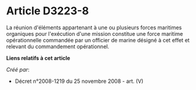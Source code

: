 # Article D3223-8

La réunion d'éléments appartenant à une ou plusieurs forces maritimes organiques pour l'exécution d'une mission constitue une
force maritime opérationnelle commandée par un officier de marine désigné à cet effet et relevant du commandement
opérationnel.

**Liens relatifs à cet article**

_Créé par_:

  - Décret n°2008-1219 du 25 novembre 2008 - art. (V)

